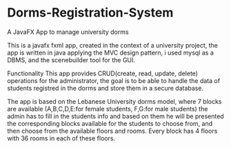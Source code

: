 # Dorms-Registration-System
A JavaFX App to manage university dorms

This is a javafx fxml app, created in the context of a university project, the app is written in java applying the MVC design pattern, i used mysql as a DBMS, and the scenebuilder tool for the GUI.

Functionality
This app provides CRUD(create, read, update, delete) operations for the administrator, the goal is to be able to handle the data of students registred in the dorms and store them in a secure database.

The app is based on the Lebanese University dorms model, where 7 blocks are available (A,B,C,D,E:for female students, F,G:for male students) the admin has to fill in the students info and based on them he will be presented the corresponding blocks available for the students to choose from, and then choose from the available floors and rooms. Every block has 4 floors with 36 rooms in each of these floors.
